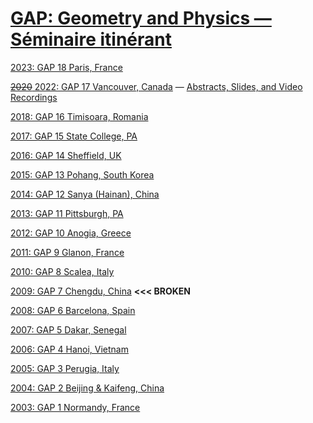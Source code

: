 # [GAP: Geometry and Physics — Séminaire itinérant](http://www.geometryandphysics.org/)

[2023: GAP 18 Paris, France](https://personal.psu.edu/mps16/hirsutes2023/gap2023.html)

<!-- (https://sites.google.com/view/gapxviiiparis/) --->

[~~2020~~ 2022: GAP 17 Vancouver, Canada](https://sites.google.com/view/gap-xvii-vancouver/) — [Abstracts, Slides, and Video Recordings](gap2022/abstracts.html)

[2018: GAP 16 Timisoara, Romania](https://sites.google.com/view/gapseminaireitinerant/gap-xvi/gap-xvi-timi%C8%99oara)

[2017: GAP 15 State College, PA](https://sites.google.com/view/gapseminaireitinerant/gap-xv/gap-xv-state-college)

[2016: GAP 14 Sheffield, UK](https://sites.google.com/view/gapseminaireitinerant/gap-xiv/gap-xiv-sheffield)

[2015: GAP 13 Pohang, South Korea](https://cgp.ibs.re.kr/conferences/gapxiii/)

[2014: GAP 12 Sanya (Hainan), China](https://sites.google.com/view/gapseminaireitinerant/gap-xii/gap-xii-sanya)

[2013: GAP 11 Pittsburgh, PA](https://sites.google.com/view/gapseminaireitinerant/gapxi/gap-xi-pittsburgh)

[2012: GAP 10 Anogia, Greece](http://scholar.uoa.gr/iandroul/geometry-and-physics-2012-anogia-crete)

[2011: GAP 9 Glanon, France](https://www.math.univ-paris13.fr/~ginot/GLANON/index.php.htm)

[2010: GAP 8 Scalea, Italy](https://www.lpthe.jussieu.fr/~dito/gap8)

[2009: GAP 7 Chengdu, China](https://personal.psu.edu/mps16/gap7.html) **<<< BROKEN**

[2008: GAP 6 Barcelona, Spain](https://personal.psu.edu/mps16/GAPVI/index.html)

[2007: GAP 5 Dakar, Senegal](https://personal.psu.edu/auw4/GAP5.html)

[2006: GAP 4 Hanoi, Vietnam](http://gap.zetamu.net/)

[2005: GAP 3 Perugia, Italy](https://www.dipmat.unipg.it/~ciccoli/GAPIII/)

[2004: GAP 2 Beijing & Kaifeng, China](http://smichea.free.fr/GAP2/)

[2003: GAP 1 Normandy, France](https://www.dipmat.unipg.it/~ciccoli/GAPIII/GAP1.html)

